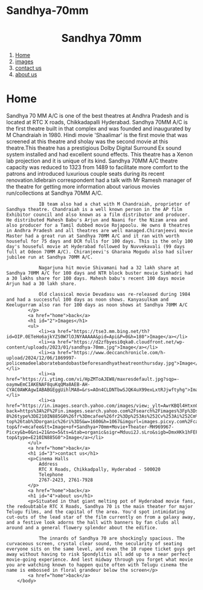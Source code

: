 # Sandhya-70mm
<html>
   <head>
    </head>
        <body>
            <center>
            <h1 id="home">Sandhya 70mm</h1>
            </center>
            <ol>
                <li><a href="1">Home</a></li> <li><a href="2">images</a></li> <li><a href="3">contact us</a></li> <li><a href="4">about us</a></li>
            </ol>
            <h1 id="1">Home</h1>
            <p>Sandhya 70 MM A/C is one of the best theatres at Andhra Pradesh and is located at RTC X roads, Chikkadapalli Hyderabad. Sandhya 70MM A/C is the first theatre built in that complex and was founded and inaugurated by M Chandraiah in 1980. Hindi movie 'Shaalimar' is the first movie that was screened at this theatre and sholay was the second movie at this theatre.This theatre has a prestigious Dolby Digital Surround Ex sound system installed and had excellent sound effects. This theatre has a Xenon lab projection and it is unique of its kind. Sandhya 70MM A/C theatre capacity was reduced to 1323 from 1489 to facilitate more comfort to the patrons and introduced luxurious couple seats during its recent renovation.Idlebrain correspondent had a talk with Mr Ramesh manager of the theatre for getting more information about various movies run/collections at Sandhya 70MM A/C.

                IB team also had a chat with M Chandraiah, proprietor of Sandhya theatre. Chandraiah is a well known person in the AP film Exhibitor council and also known as a film distributor and producer. He distributed Mahesh Babu's Arjun and Naani for the Nizam area and also producer for a Tamil dubbed movie Rojapoolu. He owns 8 theatres in Andhra Pradesh and all theatres are well managed.Chiranjeevi movie Master had a great run at Sandhya 70MM A/C and it ran with worth houseful for 75 days and DCR fulls for 100 days. This is the only 100 day's houseful movie at Hyderabad followed by Nuvvekavali (99 days full at Odeon 70MM A/C). Chiranjeevi's Gharana Mogudu also had silver jubilee run at Sandhya 70MM A/C.

                Nagarjuna hit movie Shivamani had a 32 lakh share at Sandhya 70MM A/C for 100 days and NTR block buster movie Simhadri had a 30 lakhs share for 100 days. Mahesh babu's recent 100 days movie Arjun had a 30 lakh share.
                
                Old classical movie Devadasu was re-released during 1984 and had a successful 100 days as noon shows. Kanyasulkam and Keelugurram also ran for 100 days as noon shows at Sandhya 70MM A/C
            </p>
            <a href="home">back</a>
            <h1 id="2">Images</h1>
            <ul>
                <li><a href="https://tse3.mm.bing.net/th?id=OIP.0ETeHo6ajkYZS0W7lOJNYAAAAA&pid=Api&P=0&h=180">Image</a></li>
                <li><a href="https://d2zfbyesi0qka0.cloudfront.net/wp-content/uploads/2023/01/sandhya-70mm.jpg">Image</a></li>
                <li><a href="https://www.deccanchronicle.com/h-upload/2024/12/06/1869997-policemadeelaboratebandobastbeforesandhyatheatreonthursday.jpg">Image</a></li>
                <li><a href="https://i.ytimg.com/vi/HpZMToAJEW8/maxresdefault.jpg?sqp=-oaymwEmCIAKENAF8quKqQMa8AEB-AH-CYAC0AWKAgwIABABGEggUihlMA8=&rs=AOn4CLDNTbwSJQK4uX99exLxtRJjwftyhg">Image</a></li>
                <li><a href="https://in.images.search.yahoo.com/images/view;_ylt=AwrKBQl4Htxn0uEY_Xm9HAx.;_ylu=c2VjA3NyBHNsawNpbWcEb2lkA2VmNmUxZWM4Y2NiZmNiMGU1NWE5ODNjOTUxOGZkNmFhBGdwb3MDNQRpdANiaW5n?back=https%3A%2F%2Fin.images.search.yahoo.com%2Fsearch%2Fimages%3Fp%3Dsandya%2B70mm%2Btheater%2Bimages%26ei%3DUTF-8%26type%3DE210IN885G0%26fr%3Dmcafee%26fr2%3Dp%253As%252Cv%253Ai%252Cm%253Asb-top%26tab%3Dorganic%26ri%3D5&w=1600&h=1067&imgurl=images.picxy.com%2Fcache%2F2019%2F9%2F5%2F449a9a2329c299d80f520adf9d71604a.jpg&rurl=https%3A%2F%2Fwww.picxy.com%2Fphoto%2F314920&size=511KB&p=sandya+70mm+theater+images&oid=ef6e1ec8ccbfcb0e55a983c9518fd6aa&fr2=p%3As%2Cv%3Ai%2Cm%3Asb-top&fr=mcafee&tt=Image+of+Sandhya+70mm+Movie+Theater-MH969967-Picxy&b=0&ni=21&no=5&ts=&tab=organic&sigr=Mduui2J.sLro&sigb=DmxHKk1hFEFl&sigi=zQm.7XN2UMnQ&sigt=2S4p7kIR.ehk&.crumb=HPlanz9NlPB&fr=mcafee&fr2=p%3As%2Cv%3Ai%2Cm%3Asb-top&type=E210IN885G0">Image</a></li>
            </ul>
            <a href="home">back</a>
            <h1 id="3">contact us</h1>
            <p>Cinema Halls
                Address
                RTC X Roads, Chikkadpally, Hyderabad - 500020
                Telephone
                2767-2423, 2761-7928
            </p>
            <a href="home">back</a>
            <h1 id="4">about us</h1>
            <p>Situated in that giant melting pot of Hyderabad movie fans, the redoubtable RTC X Roads, Sandhya 70 is the main theater for major Telugu films, and the capital of the area. You'd spot intimidating cut-outs of the lead star of the film currently on from a galaxy away, and a festive look adorns the hall with banners by fan clubs all around and a general flowery splendor about the edifice.

                The innards of Sandhya 70 are shockingly spacious. The curvaceous screen, crystal clear sound, the secularity of seating everyone sits on the same level, and even the 10 rupee ticket guys get away without having to risk Spondylitis all add up to a near perfect movie-going experience. And lest midway through you forget what movie you are watching known to happen quite often with Telugu cinema the name is embossed in floral grandeur below the screen</p>
            <a href="home">back</a>
        </body>
</html>
